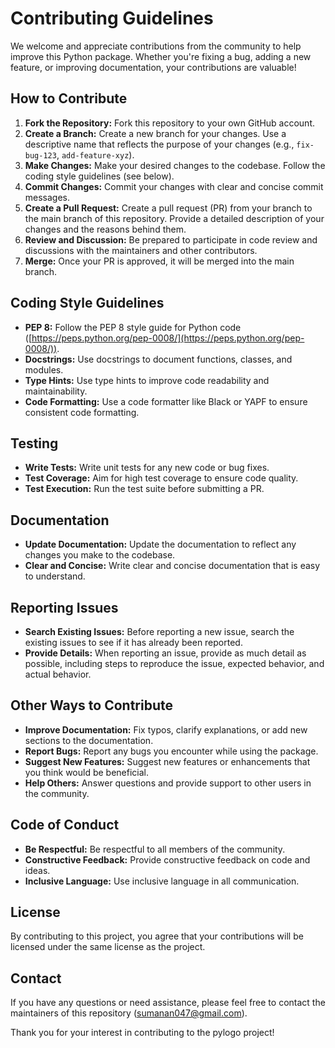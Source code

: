 # Contributing Guidelines

We welcome and appreciate contributions from the community to help improve this Python package. Whether you're fixing a bug, adding a new feature, or improving documentation, your contributions are valuable!

## How to Contribute

1. **Fork the Repository:** Fork this repository to your own GitHub account.
2. **Create a Branch:** Create a new branch for your changes. Use a descriptive name that reflects the purpose of your changes (e.g., `fix-bug-123`, `add-feature-xyz`).
3. **Make Changes:** Make your desired changes to the codebase. Follow the coding style guidelines (see below).
4. **Commit Changes:** Commit your changes with clear and concise commit messages.
5. **Create a Pull Request:** Create a pull request (PR) from your branch to the main branch of this repository. Provide a detailed description of your changes and the reasons behind them.
6. **Review and Discussion:** Be prepared to participate in code review and discussions with the maintainers and other contributors.
7. **Merge:** Once your PR is approved, it will be merged into the main branch.

## Coding Style Guidelines

* **PEP 8:** Follow the PEP 8 style guide for Python code ([https://peps.python.org/pep-0008/](https://peps.python.org/pep-0008/)).
* **Docstrings:** Use docstrings to document functions, classes, and modules.
* **Type Hints:** Use type hints to improve code readability and maintainability.
* **Code Formatting:** Use a code formatter like Black or YAPF to ensure consistent code formatting.

## Testing

* **Write Tests:** Write unit tests for any new code or bug fixes.
* **Test Coverage:** Aim for high test coverage to ensure code quality.
* **Test Execution:** Run the test suite before submitting a PR.

## Documentation

* **Update Documentation:** Update the documentation to reflect any changes you make to the codebase.
* **Clear and Concise:** Write clear and concise documentation that is easy to understand.

## Reporting Issues

* **Search Existing Issues:** Before reporting a new issue, search the existing issues to see if it has already been reported.
* **Provide Details:** When reporting an issue, provide as much detail as possible, including steps to reproduce the issue, expected behavior, and actual behavior.

## Other Ways to Contribute

* **Improve Documentation:** Fix typos, clarify explanations, or add new sections to the documentation.
* **Report Bugs:** Report any bugs you encounter while using the package.
* **Suggest New Features:** Suggest new features or enhancements that you think would be beneficial.
* **Help Others:** Answer questions and provide support to other users in the community.

## Code of Conduct

* **Be Respectful:** Be respectful to all members of the community.
* **Constructive Feedback:** Provide constructive feedback on code and ideas.
* **Inclusive Language:** Use inclusive language in all communication.

## License

By contributing to this project, you agree that your contributions will be licensed under the same license as the project.

## Contact

If you have any questions or need assistance, please feel free to contact the maintainers of this repository (sumanan047@gmail.com).

Thank you for your interest in contributing to the pylogo project!
